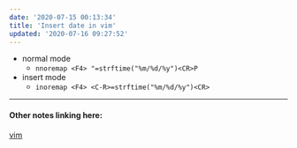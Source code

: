 ```yaml
---
date: '2020-07-15 00:13:34'
title: 'Insert date in vim'
updated: '2020-07-16 09:27:52'
---
```

* normal mode
  * `nnoremap <F4> "=strftime("%m/%d/%y")<CR>P`
* insert mode
  * `inoremap <F4> <C-R>=strftime("%m/%d/%y")<CR>`

---
#### Other notes linking here:

[vim](/vim)
